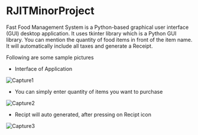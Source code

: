 # RJITMinorProject

Fast Food Management System is a Python-based graphical user interface (GUI) desktop application. It uses tkinter library which is a Python GUI library. 
You can mention the quantity of food items in front of the item name. It will automatically include all taxes and generate a Receipt.

Following are some sample pictures


* Interface of Application 

![Capture1](https://user-images.githubusercontent.com/78878627/115073883-93a39400-9f16-11eb-8f96-16fe5cc2f9aa.PNG)



* You can simply enter quantity of items you want to purchase

![Capture2](https://user-images.githubusercontent.com/78878627/115074077-d36a7b80-9f16-11eb-9b80-52539e32038a.PNG)



* Recipt will auto generated, after pressing on Recipt icon

![Capture3](https://user-images.githubusercontent.com/78878627/115074224-0c0a5500-9f17-11eb-9cb0-924931fb52fb.PNG)

